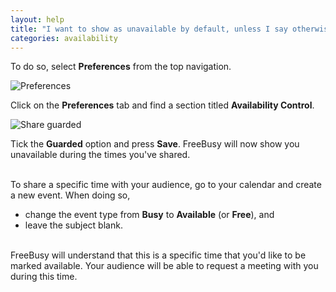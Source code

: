 ```yaml
---
layout: help
title: "I want to show as unavailable by default, unless I say otherwise"
categories: availability
---
```


To do so, select **Preferences** from the top navigation.

![Preferences](http://imgur.com/Qhzho2h.png)

Click on the **Preferences** tab and find a section titled **Availability Control**.
<br>

![Share guarded](https://imgur.com/EZJx18Q.png)

Tick the **Guarded** option and press **Save**.
FreeBusy will now show you unavailable during the times you've shared.

<br>
To share a specific time with your audience, go to your calendar and create a new event.
When doing so,

- change the event type from **Busy** to **Available** (or **Free**), and
- leave the subject blank.

<br>
FreeBusy will understand that this is a specific time that you'd like to be marked available.
Your audience will be able to request a meeting with you during this time.
